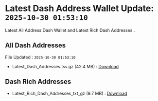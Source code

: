# Latest Dash Address Wallet Update: `2025-10-30 01:53:10`

Latest All Address Dash Wallet and Latest Rich Dash Addresses .

## All Dash Addresses

File Updated : `2025-10-30 01:53:10`

- Latest_Dash_Addresses.tsv.gz (42.4 MB) : [Download](https://github.com/Pymmdrza/Rich-Address-Wallet/releases/tag/Dash)

## Dash Rich Addresses

- Latest_Rich_Dash_Addresses_txt_gz (9.7 MB) : [Download](https://github.com/Pymmdrza/Rich-Address-Wallet/releases/tag/Dash)

